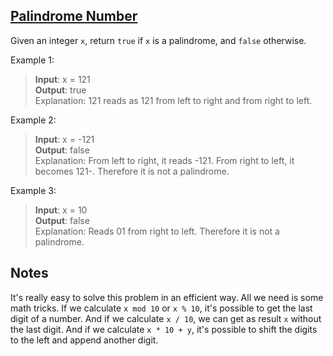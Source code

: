 ## [Palindrome Number](https://leetcode.com/problems/palindrome-number/description/)

Given an integer `x`, return `true` if `x` is a palindrome, and `false` otherwise.

Example 1:

> **Input**: x = 121\
> **Output**: true\
> Explanation: 121 reads as 121 from left to right and from right to left.

Example 2:

> **Input**: x = -121\
> **Output**: false\
> Explanation: From left to right, it reads -121. From right to left, it becomes 121-. Therefore it is not a palindrome.

Example 3:

> **Input**: x = 10\
> **Output**: false\
> Explanation: Reads 01 from right to left. Therefore it is not a palindrome.

## Notes

It's really easy to solve this problem in an efficient way. All we need is some math tricks. If we calculate `x mod 10` or `x % 10`, it's possible to get the last digit of a number. And if we calculate `x / 10`, we can get as result `x` without the last digit. And if we calculate `x * 10 + y`, it's possible to shift the digits to the left and append another digit.
